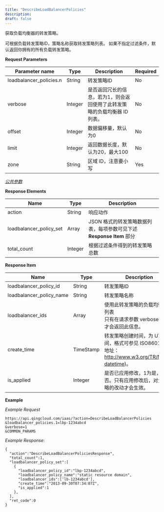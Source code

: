 ```yaml
---
title: "DescribeLoadBalancerPolicies"
description: 
draft: false
---
```




获取负载均衡器的转发策略。

可根据负载转发策略ID，策略名称获取转发策略列表。 如果不指定过滤条件，默认返回你拥有的所有负载转发策略。

**Request Parameters**

| Parameter name | Type | Description | Required |
| --- | --- | --- | --- |
| loadbalancer_policies.n | String | 转发策略ID | No |
| verbose | Integer | 是否返回冗长的信息，若为1，则会返回使用了此转发策略的负载均衡器 ID 列表。 | No |
| offset | Integer | 数据偏移量，默认为0 | No |
| limit | Integer | 返回数据长度，默认为20，最大100 | No |
| zone | String | 区域 ID，注意要小写 | Yes |

[_公共参数_](../../../parameters/)

**Response Elements**

| Name | Type | Description |
| --- | --- | --- |
| action | String | 响应动作 |
| loadbalancer_policy_set | Array | JSON 格式的转发策略数据列表，每项参数可见下述 **Response Item** 部分|
| total_count | Integer | 根据过滤条件得到的转发策略总数 |

**Response Item**

| Name | Type | Description |
| --- | --- | --- |
| loadbalancer_policy_id | String | 转发策略ID |
| loadbalancer_policy_name | String | 转发策略名称 |
| loadbalancer_ids | Array | 使用此转发策略的负载均衡器 ID 列表<br/>只有在请求参数 verbose=1 时才会返回此信息。 |
| create_time | TimeStamp | 转发策略创建时间，为 UTC 时间，格式可参见 ISO8601 (访问地址：http://www.w3.org/TR/NOTE-datetime)。|
| is_applied | Integer | 是否已应用修改，1为是，0为否。只有应用修改后，对负载策略的改动才会生效。 |

**Example**

_Example Request_

```
https://api.qingcloud.com/iaas/?action=DescribeLoadBalancerPolicies
&loadbalancer_policies.1=lbp-1234abcd
&verbose=1
&COMMON_PARAMS
```

_Example Response_:

```
{
  "action":"DescribeLoadBalancerPoliciesResponse",
  "total_count":1,
  "loadbalancer_policy_set":[
    {
      "loadbalancer_policy_id":"lbp-1234abcd",
      "loadbalancer_policy_name":"static resource domain",
      "loadbalancer_ids":['lb-1234abcd'],
      "create_time":"2013-09-30T07:34:07Z",
      "is_applied":1
    },
  ],
  "ret_code":0
}
```
